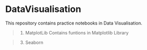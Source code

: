 # DataVisualisation

This repository contains practice notebooks in Data Visualisation.

> 1. MatplotLib
Contains funtions in Matplotlib Library

> 3. Seaborn
